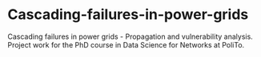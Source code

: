 # Cascading-failures-in-power-grids
Cascading failures in power grids - Propagation and vulnerability analysis. Project work for the PhD course in Data Science for Networks at PoliTo.
